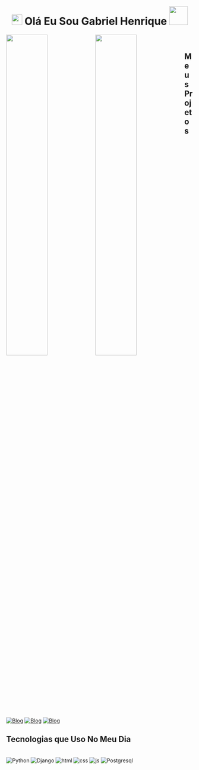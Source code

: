 <h1 align="center">
<img src="https://media.giphy.com/media/hvRJCLFzcasrR4ia7z/giphy.gif" width="28">
Olá Eu Sou Gabriel Henrique <img src="https://media.giphy.com/media/12oufCB0MyZ1Go/giphy.gif" width="50">
</h1>

<div>
    <img align="left"  width="47%"  src="https://github-readme-stats.vercel.app/api?username=GabrielHJLC&show_icons=true&theme=github_dark" />
    <img align="left" width="47%" src="https://github-readme-stats.vercel.app/api/top-langs/?username=GabrielHJLC&theme=github_dark&layout=compact" /><br>
</div>


## Meus Projetos
[![Blog](https://img.shields.io/website?label=fylo-landing-page.vercel.app&style=for-the-badge&url=https://sujeitoprogramador.com/)](https://fylo-landing-page-with-two-column-layout-seven.vercel.app/)
[![Blog](https://img.shields.io/website?label=Notification-page.vercel.app&style=for-the-badge&url=https://sujeitoprogramador.com/)](https://notification-page-frontend-mentor.vercel.app/)
[![Blog](https://img.shields.io/website?label=Qr-Code.vercel.app&style=for-the-badge&url=https://sujeitoprogramador.com/)](https://1desafio-front-end-mentor.vercel.app/)

## Tecnologias que Uso No Meu Dia

<div style="display:inline_block"><br/>
    <img align="center" alt="Python" src="https://img.shields.io/badge/Python-14354C?style=for-the-badge&logo=python&logoColor=white"></img>
    <img align="center" alt="Django" src="https://img.shields.io/badge/Django-092E20?style=for-the-badge&logo=django&logoColor=white"></img>
    <img align="center" alt="html" src="https://img.shields.io/badge/HTML5-E34F26?style=for-the-badge&logo=html5&logoColor=white"></img>
    <img align="center" alt="css" src="https://img.shields.io/badge/CSS3-1572B6?style=for-the-badge&logo=css3&logoColor=white"></img>
    <img align="center" alt="js" src="https://img.shields.io/badge/JavaScript-323330?style=for-the-badge&logo=javascript&logoColor=F7DF1E"></img>
    <img align="center" alt="Postgresql" src="https://img.shields.io/badge/PostgreSQL-316192?style=for-the-badge&logo=postgresql&logoColor=white"></img>
</div>

